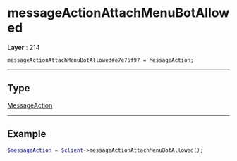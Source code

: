 # messageActionAttachMenuBotAllowed

**Layer** : 214

```tl
messageActionAttachMenuBotAllowed#e7e75f97 = MessageAction;
```

---

## Type

[MessageAction](type/MessageAction)

---

## Example

```php
$messageAction = $client->messageActionAttachMenuBotAllowed();
```